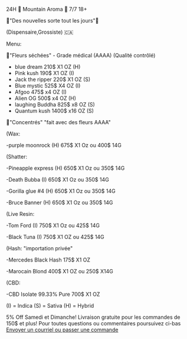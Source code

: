 24H 🗻 Mountain Aroma 🗻 7/7 18+

🎉"Des nouvelles sorte tout les jours"🎉

(Dispensaire,Grossiste) 🇨🇦


Menu:
 
🌱"Fleurs séchées" - Grade médical (AAAA) (Qualité contrôlé)


- blue dream 210$  X1 OZ (H)
- Pink kush 190$  X1 OZ (I)
- Jack the ripper 220$ X1 OZ (S)
- Blue mystic 525$ X4 OZ (I)
- Afgoo  475$ x4 OZ (I)
- Alien OG 500$ x4 OZ (H)
- laughing Buddha 825$ x8 OZ (S)
- Quantum kush 1400$  x16 OZ (S)

🍯"Concentrés" "fait avec des fleurs AAAA"

(Wax:

-purple moonrock (H) 675$ X1 Oz ou 400$ 14G

(Shatter: 

-Pineapple express (H) 650$ X1 Oz ou 350$ 14G

-Death Bubba (I) 650$ X1 Oz ou 350$ 14G

-Gorilla glue #4 (H) 650$ X1 Oz ou 350$ 14G

-Bruce Banner (H) 650$ X1 Oz ou 350$ 14G

(Live Resin:

-Tom Ford (I) 750$ X1 Oz ou 425$ 14G

-Black Tuna (I) 750$ X1 OZ ou 425$ 14G

(Hash: "importation privée"

-Mercedes Black Hash 175$ X1 OZ

-Marocain Blond 400$ X1 OZ ou 250$ X14G

(CBD:

-CBD Isolate 99.33% Pure 700$ X1 OZ

(I) = Indica
(S) = Sativa
(H) = Hybrid

5% Off Samedi et Dimanche!
Livraison gratuite pour les commandes de 150$ et plus!
<a>Pour toutes questions ou commentaires poursuivez ci-bas </br> <a href="mailto:visionerf33@protonmail.com">Envoyer un courriel ou passer une commande</a>
